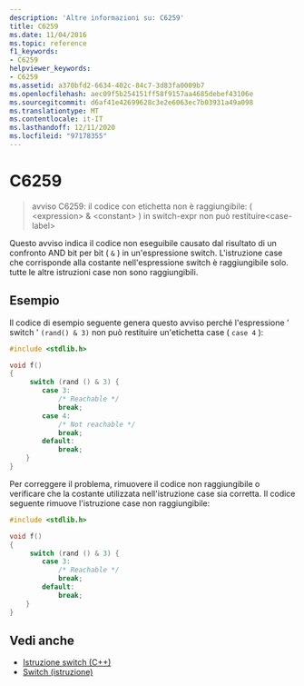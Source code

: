 ```yaml
---
description: 'Altre informazioni su: C6259'
title: C6259
ms.date: 11/04/2016
ms.topic: reference
f1_keywords:
- C6259
helpviewer_keywords:
- C6259
ms.assetid: a370bfd2-6634-402c-84c7-3d83fa0009b7
ms.openlocfilehash: aec09f5b254151ff58f9157aa4685debef43106e
ms.sourcegitcommit: d6af41e42699628c3e2e6063ec7b03931a49a098
ms.translationtype: MT
ms.contentlocale: it-IT
ms.lasthandoff: 12/11/2020
ms.locfileid: "97178355"
---
```

# <a name="c6259"></a>C6259

> avviso C6259: il codice con etichetta non è raggiungibile: ( \<expression>  &  \<constant> ) in switch-expr non può restituire\<case-label>

Questo avviso indica il codice non eseguibile causato dal risultato di un confronto AND bit per bit ( `&` ) in un'espressione switch. L'istruzione case che corrisponde alla costante nell'espressione switch è raggiungibile solo. tutte le altre istruzioni case non sono raggiungibili.

## <a name="example"></a>Esempio

Il codice di esempio seguente genera questo avviso perché l'espressione ' switch ' `(rand() & 3)` non può restituire un'etichetta case ( `case 4` ):

```cpp
#include <stdlib.h>

void f()
{
     switch (rand () & 3) {
        case 3:
            /* Reachable */
            break;
        case 4:
            /* Not reachable */
            break;
        default:
            break;
    }
}
```

Per correggere il problema, rimuovere il codice non raggiungibile o verificare che la costante utilizzata nell'istruzione case sia corretta. Il codice seguente rimuove l'istruzione case non raggiungibile:

```cpp
#include <stdlib.h>

void f()
{
     switch (rand () & 3) {
        case 3:
            /* Reachable */
            break;
        default:
            break;
    }
}
```

## <a name="see-also"></a>Vedi anche

- [Istruzione switch (C++)](../cpp/switch-statement-cpp.md)
- [Switch (istruzione)](../c-language/switch-statement-c.md)
